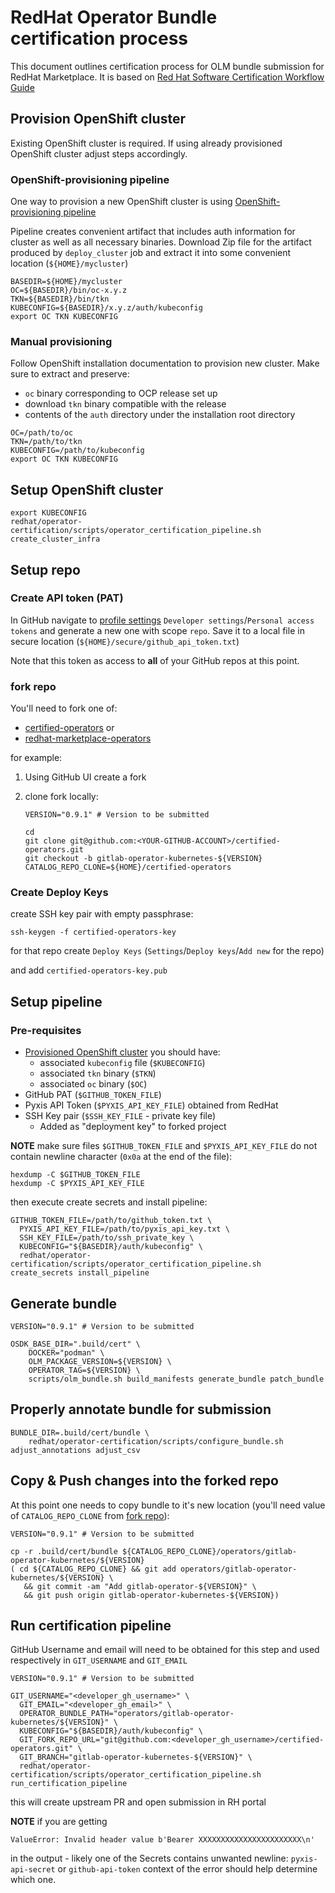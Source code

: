 # RedHat Operator Bundle certification process

This document outlines certification process for OLM bundle submission for RedHat Marketplace. It is based on [Red Hat Software Certification Workflow Guide](https://access.redhat.com/documentation/en-us/red_hat_software_certification/8.49/html/red_hat_software_certification_workflow_guide/assembly-running-the-certification-suite-locally_openshift-sw-cert-workflow-complete-pre-certification-checklist)

## Provision OpenShift cluster

Existing OpenShift cluster is required. If using already provisioned OpenShift cluster adjust steps accordingly.

### OpenShift-provisioning pipeline

One way to provision a new OpenShift cluster is using [OpenShift-provisioning pipeline](https://gitlab.com/gitlab-org/distribution/infrastructure/openshift-provisioning)

Pipeline creates convenient artifact that includes auth information for cluster as well as all necessary binaries. Download Zip file for the artifact produced by `deploy_cluster` job and extract it into some convenient location (`${HOME}/mycluster`)

```shell
BASEDIR=${HOME}/mycluster
OC=${BASEDIR}/bin/oc-x.y.z
TKN=${BASEDIR}/bin/tkn
KUBECONFIG=${BASEDIR}/x.y.z/auth/kubeconfig
export OC TKN KUBECONFIG
```

### Manual provisioning

Follow OpenShift installation documentation to provision new cluster. Make sure to extract and preserve:

- `oc` binary corresponding to OCP release set up
- download `tkn` binary compatible with the release
- contents of the `auth` directory under the installation root directory

```shell
OC=/path/to/oc
TKN=/path/to/tkn
KUBECONFIG=/path/to/kubeconfig
export OC TKN KUBECONFIG
```

## Setup OpenShift cluster

```shell
export KUBECONFIG
redhat/operator-certification/scripts/operator_certification_pipeline.sh create_cluster_infra
```

## Setup repo

### Create API token (PAT)

In GitHub navigate to [profile settings](https://github.com/settings/profile) `Developer settings`/`Personal access tokens` and generate a new one with scope `repo`. Save it to a local file in secure location (`${HOME}/secure/github_api_token.txt`)

Note that this token as access to **all** of your GitHub repos at this point.

### fork repo

You'll need to fork one of:

- [certified-operators](https://github.com/redhat-openshift-ecosystem/certified-operators) or
- [redhat-marketplace-operators](https://github.com/redhat-openshift-ecosystem/redhat-marketplace-operators)

for example:

1. Using GitHub UI create a fork
1. clone fork locally:

   ```shell
   VERSION="0.9.1" # Version to be submitted

   cd
   git clone git@github.com:<YOUR-GITHUB-ACCOUNT>/certified-operators.git
   git checkout -b gitlab-operator-kubernetes-${VERSION}
   CATALOG_REPO_CLONE=${HOME}/certified-operators
   ```

### Create Deploy Keys

create SSH key pair with empty passphrase:

```shell
ssh-keygen -f certified-operators-key
```

for that repo create `Deploy Keys` (`Settings`/`Deploy keys`/`Add new` for the repo)

and add `certified-operators-key.pub`

## Setup pipeline

### Pre-requisites

- [Provisioned OpenShift cluster](#provision-openshift-cluster) you should have:
  - associated `kubeconfig` file (`$KUBECONFIG`)
  - associated `tkn` binary (`$TKN`)
  - associated `oc` binary (`$OC`)
- GitHub PAT (`$GITHUB_TOKEN_FILE`)
- Pyxis API Token (`$PYXIS_API_KEY_FILE`) obtained from RedHat
- SSH Key pair (`$SSH_KEY_FILE` - private key file)
  - Added as "deployment key" to forked project

**NOTE** make sure files `$GITHUB_TOKEN_FILE` and `$PYXIS_API_KEY_FILE` do not contain newline character (`0x0a` at the end of the file):

```shell
hexdump -C $GITHUB_TOKEN_FILE
hexdump -C $PYXIS_API_KEY_FILE
```

then execute create secrets and install pipeline:

```shell
GITHUB_TOKEN_FILE=/path/to/github_token.txt \
  PYXIS_API_KEY_FILE=/path/to/pyxis_api_key.txt \
  SSH_KEY_FILE=/path/to/ssh_private_key \
  KUBECONFIG="${BASEDIR}/auth/kubeconfig" \
  redhat/operator-certification/scripts/operator_certification_pipeline.sh create_secrets install_pipeline
```

## Generate bundle

```shell
VERSION="0.9.1" # Version to be submitted

OSDK_BASE_DIR=".build/cert" \
    DOCKER="podman" \
    OLM_PACKAGE_VERSION=${VERSION} \
    OPERATOR_TAG=${VERSION} \
    scripts/olm_bundle.sh build_manifests generate_bundle patch_bundle
```

## Properly annotate bundle for submission

```shell
BUNDLE_DIR=.build/cert/bundle \
    redhat/operator-certification/scripts/configure_bundle.sh adjust_annotations adjust_csv
``` 

## Copy & Push changes into the forked repo

At this point one needs to copy bundle to it's new location (you'll need value of `CATALOG_REPO_CLONE` from [fork repo](#fork-repo)):

```shell
VERSION="0.9.1" # Version to be submitted

cp -r .build/cert/bundle ${CATALOG_REPO_CLONE}/operators/gitlab-operator-kubernetes/${VERSION}
( cd ${CATALOG_REPO_CLONE} && git add operators/gitlab-operator-kubernetes/${VERSION} \ 
   && git commit -am "Add gitlab-operator-${VERSION}" \
   && git push origin gitlab-operator-kubernetes-${VERSION})
```

## Run certification pipeline

GitHub Username and email will need to be obtained for this step and used respectively in `GIT_USERNAME` and `GIT_EMAIL`

```shell
VERSION="0.9.1" # Version to be submitted

GIT_USERNAME="<developer_gh_username>" \
  GIT_EMAIL="<developer_gh_email>" \
  OPERATOR_BUNDLE_PATH="operators/gitlab-operator-kubernetes/${VERSION}" \
  KUBECONFIG="${BASEDIR}/auth/kubeconfig" \
  GIT_FORK_REPO_URL="git@github.com:<developer_gh_username>/certified-operators.git" \
  GIT_BRANCH="gitlab-operator-kubernetes-${VERSION}" \
  redhat/operator-certification/scripts/operator_certification_pipeline.sh run_certification_pipeline
```

this will create upstream PR and open submission in RH portal

**NOTE** if you are getting 

```plaintext
ValueError: Invalid header value b'Bearer XXXXXXXXXXXXXXXXXXXXXXX\n'
```

in the output - likely one of the Secrets contains unwanted newline: `pyxis-api-secret` or `github-api-token` context of the error should help determine which one.
